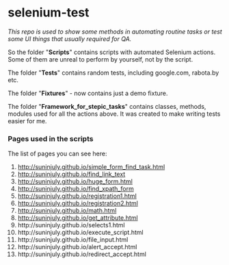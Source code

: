 # selenium-test
<p><em>This repo is used to show some methods in automating routine tasks or test some UI things that usually required for QA.</em></p>
<p>So the folder "<strong>Scripts</strong>" contains scripts with automated Selenium actions. Some of them are unreal to perform by yourself, not by the script.</p>
<p>The folder "<strong>Tests</strong>" contains random tests, including google.com, rabota.by etc.</p>
<p>The folder "<strong>Fixtures</strong>" - now contains just a demo fixture.</p>
<p>The folder "<strong>Framework_for_stepic_tasks</strong>" contains classes, methods, modules used for all the actions above. It was created to make writing tests easier for me.</p>
<h3>Pages used in the scripts</h3>
<p>The list of pages you can see here:</p>
<ol>
<li><a href="http://suninjuly.github.io/simple_form_find_task.html">http://suninjuly.github.io/simple_form_find_task.html</a></li>
<li><a href="http://suninjuly.github.io/find_link_text">http://suninjuly.github.io/find_link_text</a></li>
<li><a href="http://suninjuly.github.io/huge_form.html">http://suninjuly.github.io/huge_form.html</a></li>
<li><a href="http://suninjuly.github.io/find_xpath_form">http://suninjuly.github.io/find_xpath_form</a></li>
<li><a href="http://suninjuly.github.io/registration1.html">http://suninjuly.github.io/registration1.html</a></li>
<li><a href="http://suninjuly.github.io/registration2.html">http://suninjuly.github.io/registration2.html</a></li>
<li><a href="http://suninjuly.github.io/math.html">http://suninjuly.github.io/math.html</a></li>
<li><a href="http://suninjuly.github.io/get_attribute.html">http://suninjuly.github.io/get_attribute.html</a></li>
<li>http://suninjuly.github.io/selects1.html</li>
<li>http://suninjuly.github.io/execute_script.html</li>
<li>http://suninjuly.github.io/file_input.html</li>
<li>http://suninjuly.github.io/alert_accept.html</li>
<li>http://suninjuly.github.io/redirect_accept.html</li>
</ol>
